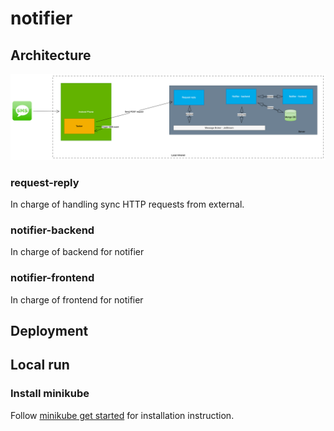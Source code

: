 # notifier

## Architecture

![Architecture](docs/img/architecture.png)

### request-reply
In charge of handling sync HTTP requests from external.

### notifier-backend
In charge of backend for notifier

### notifier-frontend
In charge of frontend for notifier

## Deployment

## Local run

### Install minikube
Follow [minikube get started](https://minikube.sigs.k8s.io/docs/start/) for installation instruction. 
